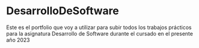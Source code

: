 # DesarrolloDeSoftware
Este es el portfolio que voy a utilizar para subir todos los trabajos prácticos para la 
asignatura Desarrollo de Software durante el cursado en el presente año 2023
